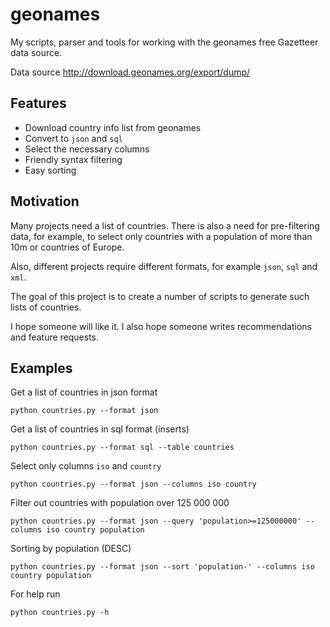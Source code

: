 # geonames

My scripts, parser and tools for working with the geonames free Gazetteer data source. 

Data source http://download.geonames.org/export/dump/

## Features

- Download country info list from geonames
- Convert to `json` and `sql`
- Select the necessary columns
- Friendly syntax filtering
- Easy sorting

## Motivation

Many projects need a list of countries. There is also a need for pre-filtering data, for example, to select only countries with a population of more than 10m or countries of Europe.

Also, different projects require different formats, for example `json`, `sql` and `xml`.

The goal of this project is to create a number of scripts to generate such lists of countries.

I hope someone will like it. I also hope someone writes recommendations and feature requests.

## Examples

Get a list of countries in json format

```
python countries.py --format json 
```

Get a list of countries in sql format (inserts)

```
python countries.py --format sql --table countries
```

Select only columns `iso` and `country`

```
python countries.py --format json --columns iso country
```

Filter out countries with population over 125 000 000

```
python countries.py --format json --query 'population>=125000000' --columns iso country population
```

Sorting by population (DESC)

```
python countries.py --format json --sort 'population-' --columns iso country population
```

For help run

```
python countries.py -h
```
